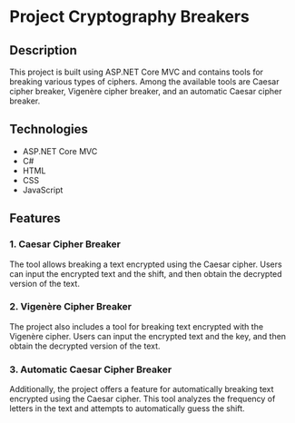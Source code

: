 # Project Cryptography Breakers

## Description

This project is built using ASP.NET Core MVC and contains tools for breaking various types of ciphers. Among the available tools are Caesar cipher breaker, Vigenère cipher breaker, and an automatic Caesar cipher breaker.

## Technologies

- ASP.NET Core MVC
- C#
- HTML
- CSS
- JavaScript

## Features

### 1. Caesar Cipher Breaker

The tool allows breaking a text encrypted using the Caesar cipher. Users can input the encrypted text and the shift, and then obtain the decrypted version of the text.

### 2. Vigenère Cipher Breaker

The project also includes a tool for breaking text encrypted with the Vigenère cipher. Users can input the encrypted text and the key, and then obtain the decrypted version of the text.

### 3. Automatic Caesar Cipher Breaker

Additionally, the project offers a feature for automatically breaking text encrypted using the Caesar cipher. This tool analyzes the frequency of letters in the text and attempts to automatically guess the shift.


